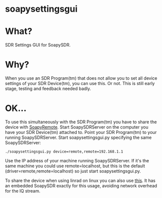 # soapysettingsgui

# What?

SDR Settings GUI for SoapySDR.

# Why?

When you use an SDR Program(tm) that does not allow you to set all device settings of your SDR Device(tm), you can use this. Or not. This is still early stage, testing and feedback needed badly.

# OK...

To use this simultaneously with the SDR Program(tm) you have to share the device with [SoapyRemote](https://github.com/pothosware/SoapyRemote). Start SoapySDRServer on the computer you have your SDR Device(tm) attached to. Point your SDR Program(tm) to your running SoapySDRServer. Start soapysettingsgui.py specifying the same SoapySDRServer:

```
./soapysettingsgui.py device=remote,remote=192.168.1.1
```

Use the IP address of your machine running SoapySDRServer. If it's the same machine you could use remote=localhost, but this is the default (driver=remote,remote=localhost) so just start soapysettingsgui.py.

To share the device when using linrad on linux you can also use [this](https://github.com/jazzkutya/linrad_extio_SoapySDR). It has an embedded SoapySDR exactly for this usage, avoiding network overhead for the IQ stream.
